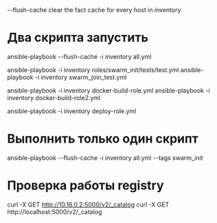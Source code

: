 
--flush-cache clear the fact cache for every host in inventory

# Два скрипта запустить
ansible-playbook --flush-cache -i inventory all.yml

ansible-playbook -i inventory roles/swarm_init/tests/test.yml
ansible-playbook -i inventory swarm_join_test.yml

ansible-playbook -i inventory docker-build-role.yml
ansible-playbook -i inventory docker-build-role2.yml


ansible-playbook -i inventory deploy-role.yml


# Выполнить только один скрипт
ansible-playbook --flush-cache -i inventory all.yml --tags swarm_init
 

# Проверка работы registry
curl -X GET http://10.16.0.2:5000/v2/_catalog
curl -X GET http://localhost:5000/v2/_catalog